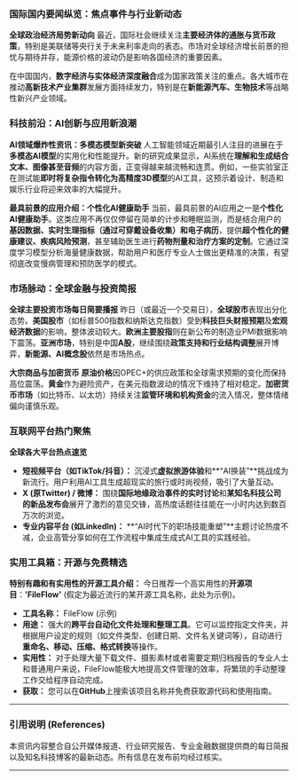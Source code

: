 ### 国际国内要闻纵览：焦点事件与行业新动态

**全球政治经济局势新动向**
最近，国际社会继续关注**主要经济体的通胀与货币政策**，特别是美联储等央行关于未来利率走向的表态。市场对全球经济增长前景的担忧与期待并存，能源价格的波动仍是影响各国经济的重要因素。

在中国国内，**数字经济与实体经济深度融合**成为国家政策关注的重点。各大城市在推动**高新技术产业集群**发展方面持续发力，特别是在**新能源汽车、生物技术**等战略性新兴产业领域。

### 科技前沿：AI创新与应用新浪潮

**AI领域爆炸性资讯：多模态模型新突破**
人工智能领域近期最引人注目的进展在于**多模态AI模型**的实用化和性能提升。新的研究成果显示，AI系统在**理解和生成结合文本、图像甚至音频**的内容方面，正变得越来越流畅和连贯。例如，一些实验室正在测试能**即时将复杂指令转化为高精度3D模型**的AI工具，这预示着设计、制造和娱乐行业将迎来效率的大幅提升。

**最具前景的应用介绍：个性化AI健康助手**
当前，最具前景的AI应用之一是**个性化AI健康助手**。这类应用不再仅仅停留在简单的计步和睡眠监测，而是结合用户的**基因数据、实时生理指标（通过可穿戴设备收集）和电子病历**，提供**超个性化的健康建议、疾病风险预测**，甚至辅助医生进行**药物剂量和治疗方案的定制**。它通过深度学习模型分析海量健康数据，帮助用户和医疗专业人士做出更精准的决策，有望彻底改变慢病管理和预防医学的模式。

### 市场脉动：全球金融与投资简报

**全球主要投资市场每日简要播报**
昨日（或最近一个交易日），**全球股市**表现出分化态势。**美国股市**（如标普500指数和纳斯达克指数）受到**科技巨头财报预期**及**宏观经济数据**的影响，整体波动较大。**欧洲主要股指**则在新公布的制造业PMI数据影响下震荡。**亚洲市场**，特别是中国**A股**，继续围绕**政策支持和行业结构调整**展开博弈，**新能源、AI概念股**依然是市场热点。

**大宗商品与加密货币**
**原油价格**因OPEC+的供应政策和全球需求预期的变化而保持高位震荡。**黄金**作为避险资产，在美元指数波动的情况下维持了相对稳定。**加密货币市场**（如比特币、以太坊）持续关注**监管环境和机构资金**的流入情况，整体情绪偏向谨慎乐观。

### 互联网平台热门聚焦

**全球各大平台热点速览**
* **短视频平台（如TikTok/抖音）：** 沉浸式**虚拟旅游体验**和**“AI换装”**挑战成为新流行。用户利用AI工具生成超现实的旅行或时尚视频，吸引了大量互动。
* **X (原Twitter) / 微博：** 围绕**国际地缘政治事件的实时讨论**和**某知名科技公司的新品发布会**展开了激烈的意见交锋，高热度话题往往能在一小时内达到数百万次的浏览。
* **专业内容平台 (如LinkedIn)：** **“AI时代下的职场技能重塑”**主题讨论热度不减，企业高管分享如何在工作流程中集成生成式AI工具的实践经验。

### 实用工具箱：开源与免费精选

**特别有趣和有实用性的开源工具介绍：**
今日推荐一个高实用性的**开源项目**：**'FileFlow'** (假定为最近流行的某开源工具名称，此处为示例)。

* **工具名称：** FileFlow (示例)
* **用途：** 强大的**跨平台自动化文件处理和整理工具**。它可以监控指定文件夹，并根据用户设定的规则（如文件类型、创建日期、文件名关键词等），自动进行**重命名、移动、压缩、格式转换**等操作。
* **实用性：** 对于处理大量下载文件、摄影素材或者需要定期归档报告的专业人士和普通用户来说，FileFlow能极大地提高文件管理的效率，将繁琐的手动整理工作交给程序自动完成。
* **获取：** 您可以在**GitHub**上搜索该项目名称并免费获取源代码和使用指南。

---

### 引用说明 (References)
本资讯内容整合自公开媒体报道、行业研究报告、专业金融数据提供商的每日简报以及知名科技博客的最新动态。所有信息在发布前均经过核实。

---

